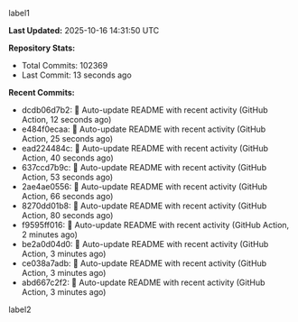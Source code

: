 
label1 
<!-- ACTIVITY_START -->
**Last Updated:** 2025-10-16 14:31:50 UTC

**Repository Stats:**
- Total Commits: 102369
- Last Commit: 13 seconds ago

**Recent Commits:**
- dcdb06d7b2: 🤖 Auto-update README with recent activity (GitHub Action, 12 seconds ago)
- e484f0ecaa: 🤖 Auto-update README with recent activity (GitHub Action, 25 seconds ago)
- ead224484c: 🤖 Auto-update README with recent activity (GitHub Action, 40 seconds ago)
- 637ccd7b9c: 🤖 Auto-update README with recent activity (GitHub Action, 53 seconds ago)
- 2ae4ae0556: 🤖 Auto-update README with recent activity (GitHub Action, 66 seconds ago)
- 8270dd01b8: 🤖 Auto-update README with recent activity (GitHub Action, 80 seconds ago)
- f9595ff016: 🤖 Auto-update README with recent activity (GitHub Action, 2 minutes ago)
- be2a0d04d0: 🤖 Auto-update README with recent activity (GitHub Action, 3 minutes ago)
- ce038a7adb: 🤖 Auto-update README with recent activity (GitHub Action, 3 minutes ago)
- abd667c2f2: 🤖 Auto-update README with recent activity (GitHub Action, 3 minutes ago)
<!-- ACTIVITY_END -->

label2
